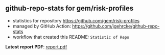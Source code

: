 ## github-repo-stats for gem/risk-profiles

- statistics for repository https://github.com/gem/risk-profiles
- managed by GitHub Action: https://github.com/jgehrcke/github-repo-stats
- workflow that created this README: `Statistic of Repo`

**Latest report PDF**: [report.pdf](https://github.com/gem/oq-builders/raw/github-repo-stats/gem/risk-profiles/latest-report/report.pdf)

